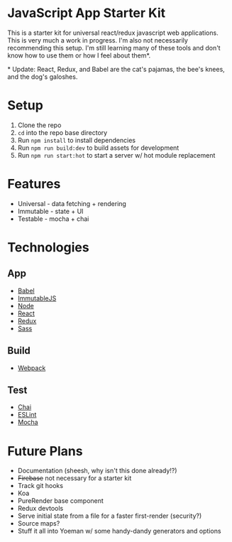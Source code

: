 # JavaScript App Starter Kit

This is a starter kit for universal react/redux javascript web applications. This is very much a work in progress. I'm also not necessarily recommending this setup. I'm still learning many of these tools and don't know how to use them or how I feel about them*.

\* Update: React, Redux, and Babel are the cat's pajamas, the bee's knees, and the dog's galoshes.

# Setup

1. Clone the repo
2. `cd` into the repo base directory
3. Run `npm install` to install dependencies
4. Run `npm run build:dev` to build assets for development
5. Run `npm run start:hot` to start a server w/ hot module replacement

# Features

* Universal - data fetching + rendering
* Immutable - state + UI
* Testable - mocha + chai

# Technologies

## App
* [Babel](http://babeljs.io/)
* [ImmutableJS](https://facebook.github.io/immutable-js/)
* [Node](https://nodejs.org/)
* [React](http://facebook.github.io/react/)
* [Redux](https://github.com/rackt/redux)
* [Sass](http://sass-lang.com/)

## Build
* [Webpack](https://webpack.github.io/)

## Test
* [Chai](http://chaijs.com/)
* [ESLint](http://eslint.org/)
* [Mocha](https://mochajs.org/)

# Future Plans

* Documentation (sheesh, why isn't this done already!?)
* ~~Firebase~~ not necessary for a starter kit
* Track git hooks
* Koa
* PureRender base component
* Redux devtools
* Serve initial state from a file for a faster first-render (security?)
* Source maps?
* Stuff it all into Yoeman w/ some handy-dandy generators and options